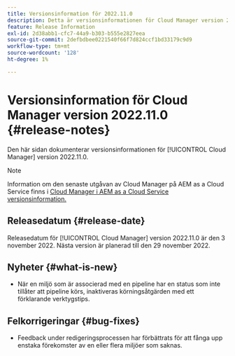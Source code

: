 ```yaml
---
title: Versionsinformation för 2022.11.0
description: Detta är versionsinformationen för Cloud Manager version 2022.11.0.
feature: Release Information
exl-id: 2d38abb1-cfc7-44a9-b303-b555e2827eea
source-git-commit: 2defbdbee0221540f66f7d824ccf1bd33179c9d9
workflow-type: tm+mt
source-wordcount: '128'
ht-degree: 1%

---
```



# Versionsinformation för Cloud Manager version 2022.11.0 {#release-notes}

Den här sidan dokumenterar versionsinformationen för [!UICONTROL Cloud Manager] version 2022.11.0.

>[!NOTE]
>
>Information om den senaste utgåvan av Cloud Manager på AEM as a Cloud Service finns i [Cloud Manager i AEM as a Cloud Service versionsinformation.](https://experienceleague.adobe.com/docs/experience-manager-cloud-service/content/implementing/using-cloud-manager/release-notes-cloud-manager/release-notes-cm-current.html)

## Releasedatum {#release-date}

Releasedatum för [!UICONTROL Cloud Manager] version 2022.11.0 är den 3 november 2022. Nästa version är planerad till den 29 november 2022.

## Nyheter {#what-is-new}

* När en miljö som är associerad med en pipeline har en status som inte tillåter att pipeline körs, inaktiveras körningsåtgärden med ett förklarande verktygstips.

## Felkorrigeringar {#bug-fixes}

* Feedback under redigeringsprocessen har förbättrats för att fånga upp enstaka förekomster av en eller flera miljöer som saknas.
